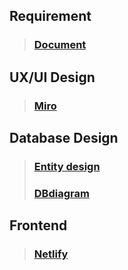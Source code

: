 ## Requirement
> ### [Document](https://docs.google.com/document/d/1CzzN3rxu2WrjUnmsy5Gb_xDjad-olCjYAduguK8LDck/edit)

## UX/UI Design 
> ### [Miro](https://miro.com/app/board/o9J_l1u8niw=/)

## Database Design 
> ### [Entity design](https://lucid.app/lucidchart/invitations/accept/inv_a3c4d6e9-1bb6-47e7-a251-37f1279dc671?viewport_loc=-10%2C-10%2C1707%2C779%2C0_0)
> ### [DBdiagram](https://dbdiagram.io/embed/6124ff4a6dc2bb6073b94e21)

## Frontend
> ### [Netlify](https://int222-orange-it.netlify.app/)
